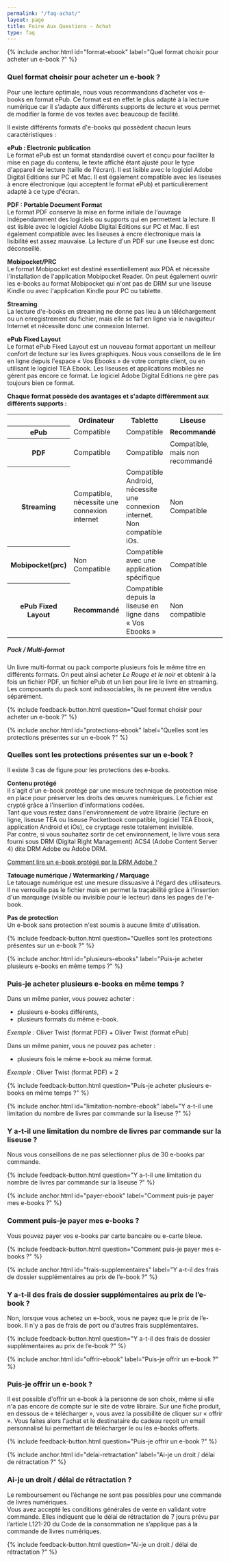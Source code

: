 ```yaml
---
permalink: "/faq-achat/"
layout: page
title: Foire Aux Questions - Achat
type: faq
---
```


{% include anchor.html id="format-ebook" label="Quel format choisir pour acheter un e-book ?" %}

### Quel format choisir pour acheter un e-book ?

<div class="protip"><p>Pour une lecture optimale, nous vous recommandons d’acheter vos e-books en format ePub. Ce format est en effet le plus adapté à la lecture numérique car il s’adapte aux différents supports de lecture et vous permet de modifier la forme de vos textes avec beaucoup de facilité.</p></div>

Il existe différents formats d'e-books qui possèdent chacun leurs caractéristiques :

**ePub : Electronic publication**  
Le format ePub est un format standardisé ouvert et conçu pour faciliter la mise en page du contenu, le texte affiché étant ajusté pour le type d'appareil de lecture (taille de l'écran). Il est lisible avec le logiciel Adobe Digital Editions sur PC et Mac. Il est également compatible avec les liseuses à encre électronique (qui acceptent le format ePub) et particulièrement adapté à ce type d'écran.

**PDF : Portable Document Format**  
Le format PDF conserve la mise en forme initiale de l'ouvrage indépendamment des logiciels ou supports qui en permettent la lecture. Il est lisible avec le logiciel Adobe Digital Editions sur PC et Mac.
Il est également compatible avec les liseuses à encre électronique mais la lisibilité est assez mauvaise. La lecture d'un PDF sur une liseuse est donc déconseillé.

**Mobipocket/PRC**  
Le format Mobipocket est destiné essentiellement aux PDA et nécessite l'installation de l'application Mobipocket Reader. On peut également ouvrir les e-books au format Mobipocket qui n'ont pas de DRM sur une liseuse Kindle ou avec l'application Kindle pour PC ou tablette.

**Streaming**  
La lecture d'e-books en streaming ne donne pas lieu à un téléchargement ou un enregistrement du fichier, mais elle se fait en ligne via le navigateur Internet et nécessite donc une connexion Internet.

**ePub Fixed Layout**  
Le format ePub Fixed Layout est un nouveau format apportant un meilleur confort de lecture sur les livres graphiques. Nous vous conseillons de le lire en ligne depuis l'espace « Vos Ebooks » de votre compte client, ou en utilisant le logiciel TEA Ebook. Les liseuses et applications mobiles ne gèrent pas encore ce format. Le logiciel Adobe Digital Editions ne gère pas toujours bien ce format.

**Chaque format possède des avantages et s'adapte différemment aux différents supports :**

<table class="table table-bordered">
    <tr>
        <th></th>
        <th>Ordinateur</th>
        <th>Tablette</th>
        <th>Liseuse</th>
        <th>Smartphone</th>
    </tr>
    <tr>
        <th>ePub</th>
        <td class="success">Compatible</td>
        <td class="success">Compatible</td>
        <td class="success"><strong>Recommandé</strong></td>
        <td class="success">Compatible</td>
    </tr>
    <tr>
        <th>PDF</th>
        <td class="success">Compatible</td>
        <td class="success">Compatible</td>
        <td class="warning">Compatible, mais non recommandé</td>
        <td class="success">Compatible</td>
    </tr>
    <tr>
        <th>Streaming</th>
        <td class="warning">Compatible, nécessite une connexion internet</td>
        <td class="warning">
            Compatible Android, nécessite une connexion internet.<br />
            Non compatible iOs.
        </td>
        <td class="danger">Non Compatible</td>
        <td class="warning">
            Compatible Android, nécessite une connexion internet.<br />
            Non compatible iOs.
        </td>
    </tr>
    <tr>
        <th>Mobipocket(prc)</th>
        <td class="danger">Non Compatible</td>
        <td class="warning">Compatible avec une application spécifique</td>
        <td class="success">Compatible</td>
        <td class="warning">Compatible avec une application spécifique</td>
    </tr>
    <tr>
        <th>ePub Fixed Layout</th>
        <td class="success" ><strong>Recommandé</strong></td>
        <td class="warning">Compatible depuis la liseuse en ligne dans « Vos Ebooks »</td>
        <td class="danger">Non compatible</td>
        <td class="warning">Compatible depuis la liseuse en ligne dans « Vos Ebooks »</td>
    </tr>
</table>

<div class="warningtip">
    <h5>Pack / Multi-format</h5>
    <p>Un livre multi-format ou pack comporte plusieurs fois le même titre en différents formats. On peut ainsi acheter <em>Le Rouge et le noir</em> et obtenir à la fois un fichier PDF, un fichier ePub et un lien pour lire le livre en streaming. Les composants du pack sont indissociables, ils ne peuvent être vendus séparément.</p>
</div>

{% include feedback-button.html question="Quel format choisir pour acheter un e-book ?" %}



{% include anchor.html id="protections-ebook" label="Quelles sont les protections présentes sur un e-book ?" %}

### Quelles sont les protections présentes sur un e-book ?

Il existe 3 cas de figure pour les protections des e-books.

**Contenu protégé**  
Il s'agit d'un e-book protégé par une mesure technique de protection mise en place pour préserver les droits des œuvres numériques. Le fichier est crypté grâce à l'insertion d'informations codées.  
Tant que vous restez dans l'environnement de votre librairie (lecture en ligne, liseuse TEA ou liseuse Pocketbook compatible, logiciel TEA Ebook, application Android et iOs), ce cryptage reste totalement invisible.  
Par contre, si vous souhaitez sortir de cet environnement, le livre vous sera fourni sous DRM (Digital Right Management) ACS4 (Adobe Content Server 4) dite DRM Adobe ou Adobe DRM.

[Comment lire un e-book protégé par la DRM Adobe ?](http://aide.tea-ebook.com/ade/)

**Tatouage numérique / Watermarking / Marquage**  
Le tatouage numérique est une mesure dissuasive à l'égard des utilisateurs. Il ne verrouille pas le fichier mais en permet la traçabilité grâce à l'insertion d'un marquage (visible ou invisible pour le lecteur) dans les pages de l'e-book.

**Pas de protection**  
Un e-book sans protection n'est soumis à aucune limite d'utilisation.

{% include feedback-button.html question="Quelles sont les protections présentes sur un e-book ?" %}




{% include anchor.html id="plusieurs-ebooks" label="Puis-je acheter plusieurs e-books en même temps ?" %}

### Puis-je acheter plusieurs e-books en même temps ?

Dans un même panier, vous pouvez acheter :

- plusieurs e-books différents, 
- plusieurs formats du même e-book.

*Exemple :* Oliver Twist (format PDF) + Oliver Twist (format ePub)

Dans un même panier, vous ne pouvez pas acheter :

- plusieurs fois le même e-book au même format. 

*Exemple :* Oliver Twist (format PDF) × 2

{% include feedback-button.html question="Puis-je acheter plusieurs e-books en même temps ?" %}





{% include anchor.html id="limitation-nombre-ebook" label="Y a-t-il une limitation du nombre de livres par commande sur la liseuse ?" %}

### Y a-t-il une limitation du nombre de livres par commande sur la liseuse ?

Nous vous conseillons de ne pas sélectionner plus de 30 e-books par commande.

{% include feedback-button.html question="Y a-t-il une limitation du nombre de livres par commande sur la liseuse ?" %}




{% include anchor.html id="payer-ebook" label="Comment puis-je payer mes e-books ?" %}

### Comment puis-je payer mes e-books ?

Vous pouvez payer vos e-books par carte bancaire ou e-carte bleue.

{% include feedback-button.html question="Comment puis-je payer mes e-books ?" %}




{% include anchor.html id="frais-supplementaires" label="Y a-t-il des frais de dossier supplémentaires au prix de l’e-book ?" %}

### Y a-t-il des frais de dossier supplémentaires au prix de l’e-book ?

Non, lorsque vous achetez un e-book, vous ne payez que le prix de l’e-book. Il n'y a pas de frais de port ou d'autres frais supplémentaires.

{% include feedback-button.html question="Y a-t-il des frais de dossier supplémentaires au prix de l’e-book ?" %}





{% include anchor.html id="offrir-ebook" label="Puis-je offrir un e-book ?" %}

### Puis-je offrir un e-book ?

Il est possible d'offrir un e-book à la personne de son choix, même si elle n'a pas encore de compte sur le site de votre libraire. 
Sur une fiche produit, en dessous de « télécharger », vous avez la possibilité de cliquer sur « offrir ». 
Vous faites alors l'achat et le destinataire du cadeau reçoit un email personnalisé lui permettant de télécharger le ou les e-books offerts.

{% include feedback-button.html question="Puis-je offrir un e-book ?" %}




{% include anchor.html id="delai-retractation" label="Ai-je un droit / délai de rétractation ?" %}

### Ai-je un droit / délai de rétractation ?

Le remboursement ou l’échange ne sont pas possibles pour une commande de livres numériques.  
Vous avez accepté les conditions générales de vente en validant votre commande.
Elles indiquent que le délai de rétractation de 7 jours prévu par l’article L121-20 du Code de la consommation ne s’applique pas à la commande de livres numériques.

{% include feedback-button.html question="Ai-je un droit / délai de rétractation ?" %}

